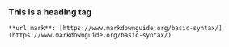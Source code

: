 ### This is a heading tag

```
**url mark**: [https://www.markdownguide.org/basic-syntax/](https://www.markdownguide.org/basic-syntax/)

```
